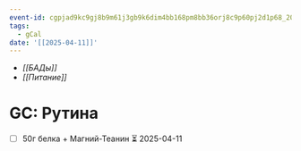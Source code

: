 ```yaml
---
event-id: cgpjad9kc9gj8b9m61j3gb9k6dim4bb168pm8bb36orj8c9p60pj2d1p68_20250411T140000Z
tags:
  - gCal
date: '[[2025-04-11]]'
---
```

- *[[БАДы]]*
- *[[Питание]]*
# GC: Рутина
- [ ] 50г белка + Магний-Теанин ⏳ 2025-04-11
